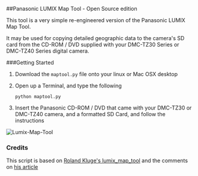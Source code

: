 ##Panasonic LUMIX Map Tool - Open Source edition


This tool is a very simple re-engineered version of the Panasonic LUMIX Map Tool.

It may be used for copying detailed geographic data to the camera's SD card from
the CD-ROM / DVD supplied with your DMC-TZ30 Series or DMC-TZ40 Series digital camera.



###Getting Started

1. Download the `maptool.py` file onto your linux or Mac OSX desktop

2. Open up a Terminal, and type the following

	`python maptool.py`

3. Insert the Panasonic CD-ROM / DVD that came with your DMC-TZ30 or DMC-TZ40 camera, and a formatted SD Card, and follow the instructions



![Lumix-Map-Tool](http://www.fatlemon.co.uk/wp-content/uploads/Lumix-Map-Tool.png)


### Credits
This script is based on [Roland Kluge's lumix_map_tool](https://github.com/RolandKluge/de.rolandkluge.lumix_map_tool) and the comments on [his article](http://blog.roland-kluge.de/?p=250)
